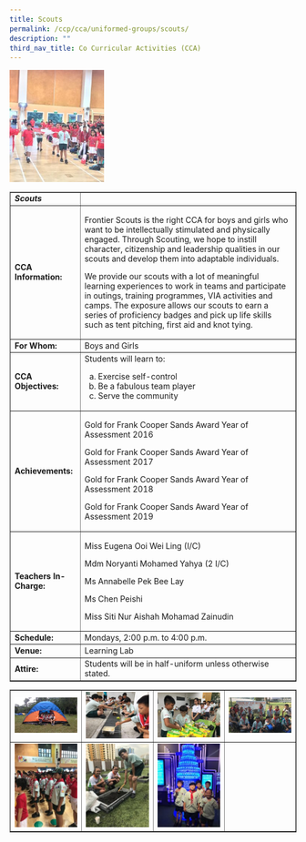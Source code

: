 ```yaml
---
title: Scouts
permalink: /ccp/cca/uniformed-groups/scouts/
description: ""
third_nav_title: Co Curricular Activities (CCA)
---
```

<img style="width: 33%;" src="/images/sco.jpg" />
<table class="table table-bordered table-responsive" border="1" cellpadding="10">
<tbody>
<tr>
<td><em><strong>Scouts</strong></em></td>
<td>&nbsp;</td>
</tr>
<tr>
<td><strong>CCA Information:</strong></td>
<td>
<p>Frontier Scouts is the right CCA for boys and girls who want to be intellectually stimulated and physically engaged. Through Scouting, we hope to instill character, citizenship and leadership qualities in our scouts and develop them into adaptable individuals.</p>
<p>We provide our scouts with a lot of meaningful learning experiences to work in teams and participate in outings, training programmes, VIA activities and camps. The exposure allows our scouts to earn a series of proficiency badges and pick up life skills such as tent pitching, first aid and knot tying.</p>
</td>
</tr>
<tr>
<td><strong>For Whom:</strong></td>
<td>Boys and Girls</td>
</tr>
<tr>
<td><strong>CCA Objectives:</strong></td>
<td>Students will learn to:<br />
<ol style="list-style-type: lower-alpha;">
<li>Exercise self-control</li>
<li>Be a fabulous team player</li>
<li>Serve the community</li>
</ol>
</td>
</tr>
<tr>
<td><strong>Achievements:</strong></td>
<td>
<p>Gold for Frank Cooper Sands Award Year of Assessment 2016</p>
<p>Gold for Frank Cooper Sands Award Year of Assessment 2017</p>
<p>Gold for Frank Cooper Sands Award Year of Assessment 2018</p>
<p>Gold for Frank Cooper Sands Award Year of Assessment 2019</p>
</td>
</tr>
<tr>
<td><strong>Teachers In-Charge:</strong></td>
<td>
<p>Miss Eugena Ooi Wei Ling (I/C)</p>
<p>Mdm Noryanti Mohamed Yahya (2 I/C)</p>
<p>Ms&nbsp;Annabelle Pek Bee Lay</p>
<p>Ms Chen Peishi</p>
<p>Miss Siti Nur Aishah Mohamad Zainudin</p>
</td>
</tr>
<tr>
<td><strong>Schedule:</strong></td>
<td>Mondays, 2:00 p.m. to 4:00 p.m.</td>
</tr>
<tr>
<td><strong>Venue:&nbsp;</strong></td>
<td>Learning Lab</td>
</tr>
<tr>
<td><strong>Attire:</strong></td>
<td>Students will be in half-uniform unless otherwise stated.</td>
</tr>
</tbody>
</table>
<table style="border-collapse: collapse; width: 100%;" border="1">
<tbody>
<tr>
<td style="width: 25%;"><img src="/images/sco1.jpg"></td>
<td style="width: 25%;"><img src="/images/sco2.jpg"></td>
<td style="width: 25%;"><img src="/images/sco3.jpg"></td>
<td style="width: 25%;"><img src="/images/sco4.jpg"></td>
</tr>
<tr>
<td style="width: 25%;"><img src="/images/sco5.jpg"></td>
<td style="width: 25%;"><img src="/images/sco6.jpg"></td>
<td style="width: 25%;"><img src="/images/sco7.jpg"></td>
<td style="width: 25%;">&nbsp;</td>
</tr>
</tbody>
</table>